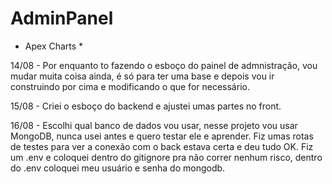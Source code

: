 # AdminPanel

* Apex Charts *

14/08 - Por enquanto to fazendo o esboço do painel de admnistração, vou mudar muita coisa ainda, é só para ter uma base e depois vou ir construindo por cima e modificando o que for necessário.

15/08 - Criei o esboço do backend e ajustei umas partes no front.

16/08 - Escolhi qual banco de dados vou usar, nesse projeto vou usar MongoDB, nunca usei antes e quero testar ele e aprender. Fiz umas rotas de testes para ver a conexão com o back estava certa e deu tudo OK. Fiz um .env e coloquei dentro do gitignore pra não correr nenhum risco, dentro do .env coloquei meu usuário e senha do mongodb.